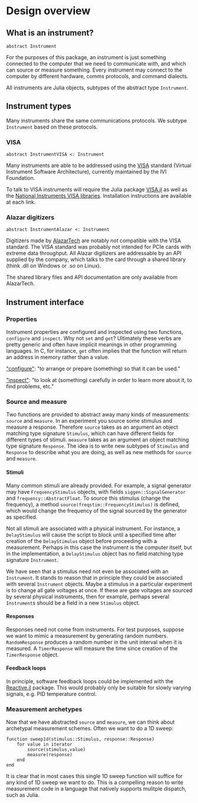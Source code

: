 # Design overview

## What is an instrument?

`abstract Instrument`

For the purposes of this package, an instrument is just something connected to the
computer that we need to communicate with, and which can source or measure something.
Every instrument may connect to the computer by different hardware,
comms protocols, and command dialects.

All instruments are Julia objects, subtypes of the abstract type `Instrument`.

## Instrument types

Many instruments share the same communications protocols. We subtype `Instrument`
based on these protocols.

### VISA

`abstract InstrumentVISA <: Instrument`

Many instruments are able to be addressed using the
[VISA](http://www.ivifoundation.org/docs/vpp432_2014-06-19.pdf) standard (Virtual
Instrument Software Architecture), currently maintained by the IVI Foundation.

To talk to VISA instruments will require the Julia package [VISA.jl](http://www.github.com/ajkeller34/VISA.jl)
as well as the [National Instruments VISA libraries](https://www.ni.com/visa/).
Installation instructions are available at each link.

### Alazar digitizers

`abstract InstrumentAlazar <: Instrument`

Digitizers made by [AlazarTech](http://www.alazartech.com) are notably *not*
compatible with the VISA standard. The VISA standard was probably not intended
for PCIe cards with extreme data throughput. All Alazar digitizers are addressable by an API
supplied by the company, which talks to the card through a shared library (think .dll on
Windows or .so on Linux).

The shared library files and API documentation are only available from AlazarTech.

## Instrument interface

### Properties

Instrument properties are configured and inspected using two functions,
`configure` and `inspect`. Why not `set` and `get`? Ultimately these verbs are
pretty generic and often have implicit meanings in other programming languages.
In C, for instance, `get` often implies that the function will return an address
in memory rather than a value.

["configure"](http://m-w.com/dictionary/configure):
"to arrange or prepare (something) so that it can be used."

["inspect"](http://m-w.com/dictionary/inspect):
"to look at (something) carefully in order to learn more about it, to find problems, etc."

### Source and measure

Two functions are provided to abstract away many kinds of measurements: `source`
and `measure`. In an experiment you source some stimulus and measure a response.
Therefore `source` takes as an argument an object matching type signature
`Stimulus`, which can have different fields for different types of stimuli.
`measure` takes as an argument an object matching type signature `Response`. The
idea is to write new subtypes of `Stimulus` and `Response` to describe what you
are doing, as well as new methods for `source` and `measure`.

#### Stimuli

Many common stimuli are already provided. For example, a signal generator may
have `FrequencyStimulus` objects, with fields `siggen::SignalGenerator`
and `frequency::AbstractFloat`. To source this stimulus (change the frequency),
a method `source(freqstim::FrequencyStimulus)` is defined, which would change
the frequency of the signal sourced by the generator as specified.

Not all stimuli are associated with a physical instrument. For instance, a
`DelayStimulus` will cause the script to block until a specified time after
creation of the `DelayStimulus` object before proceeding with a measurement.
Perhaps in this case the instrument is the computer itself, but in the
implementation, a `DelayStimulus` object has no field matching type signature
`Instrument`.

We have seen that a stimulus need not even be associated with an `Instrument`. It
stands to reason that in principle they could be associated with several `Instrument`
objects. Maybe a stimulus in a particular experiment is to change all gate voltages
at once. If these are gate voltages are sourced by several physical instruments,
then for example, perhaps several `Instrument`s should be a field in a new
`Stimulus` object.

#### Responses

Responses need not come from instruments. For test purposes, suppose we want to
mimic a measurement by generating random numbers. `RandomResponse` produces a
random number in the unit interval when it is measured. A `TimerResponse` will
measure the time since creation of the `TimerResponse` object.

#### Feedback loops

In principle, software feedback loops could be implemented
with the [Reactive.jl](http://www.github.com/shashi/Reactive.jl) package. This
would probably only be suitable for slowly varying signals, e.g. PID temperature control.

### Measurement archetypes

Now that we have abstracted `source` and `measure`, we can think about archetypal
measurement schemes. Often we want to do a 1D sweep:

```
function sweep1d(stimulus::Stimulus, response::Response)
    for value in iterator
        source(stimulus,value)
        measure(response)
    end
end
```

It is clear that in most cases this single 1D sweep function will suffice for
any kind of 1D sweep we want to do. This is a compelling reason to write
measurement code in a language that natively supports mulitple dispatch, such as
Julia.
